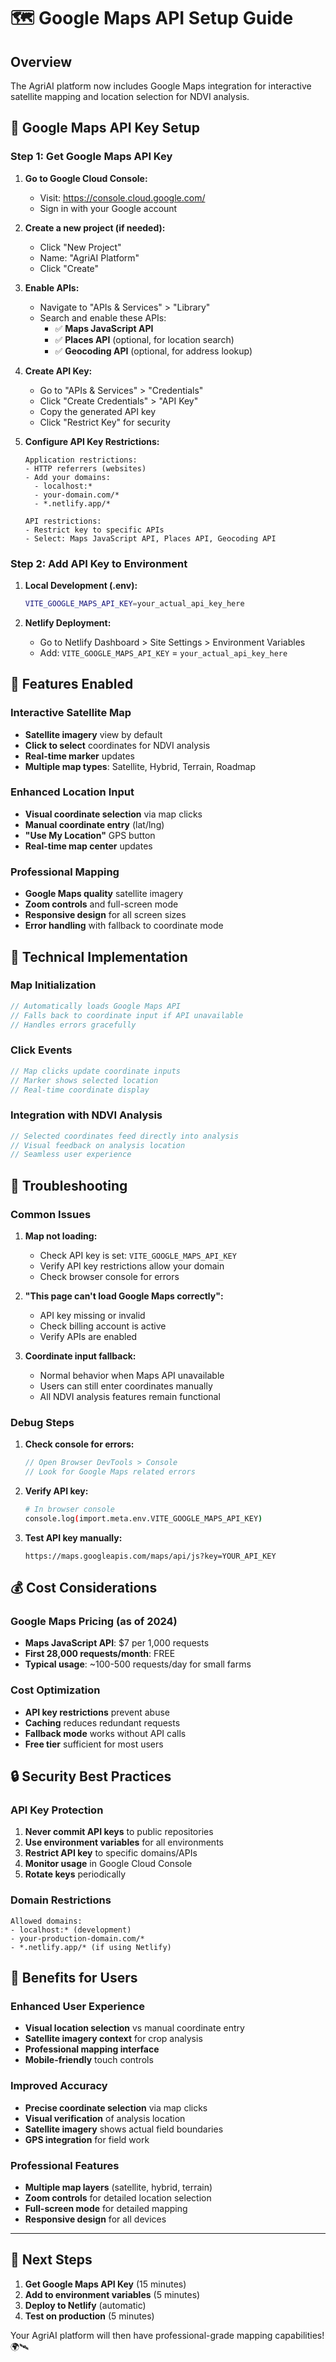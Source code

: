# 🗺️ Google Maps API Setup Guide

## Overview
The AgriAI platform now includes Google Maps integration for interactive satellite mapping and location selection for NDVI analysis.

## 🔑 Google Maps API Key Setup

### Step 1: Get Google Maps API Key

1. **Go to Google Cloud Console:**
   - Visit: https://console.cloud.google.com/
   - Sign in with your Google account

2. **Create a new project (if needed):**
   - Click "New Project"
   - Name: "AgriAI Platform"
   - Click "Create"

3. **Enable APIs:**
   - Navigate to "APIs & Services" > "Library"
   - Search and enable these APIs:
     - ✅ **Maps JavaScript API**
     - ✅ **Places API** (optional, for location search)
     - ✅ **Geocoding API** (optional, for address lookup)

4. **Create API Key:**
   - Go to "APIs & Services" > "Credentials"
   - Click "Create Credentials" > "API Key"
   - Copy the generated API key
   - Click "Restrict Key" for security

5. **Configure API Key Restrictions:**
   ```
   Application restrictions:
   - HTTP referrers (websites)
   - Add your domains:
     - localhost:*
     - your-domain.com/*
     - *.netlify.app/*
   
   API restrictions:
   - Restrict key to specific APIs
   - Select: Maps JavaScript API, Places API, Geocoding API
   ```

### Step 2: Add API Key to Environment

1. **Local Development (.env):**
   ```bash
   VITE_GOOGLE_MAPS_API_KEY=your_actual_api_key_here
   ```

2. **Netlify Deployment:**
   - Go to Netlify Dashboard > Site Settings > Environment Variables
   - Add: `VITE_GOOGLE_MAPS_API_KEY` = `your_actual_api_key_here`

## 🌟 Features Enabled

### Interactive Satellite Map
- **Satellite imagery** view by default
- **Click to select** coordinates for NDVI analysis
- **Real-time marker** updates
- **Multiple map types**: Satellite, Hybrid, Terrain, Roadmap

### Enhanced Location Input
- **Visual coordinate selection** via map clicks
- **Manual coordinate entry** (lat/lng)
- **"Use My Location"** GPS button
- **Real-time map center** updates

### Professional Mapping
- **Google Maps quality** satellite imagery
- **Zoom controls** and full-screen mode
- **Responsive design** for all screen sizes
- **Error handling** with fallback to coordinate mode

## 🔧 Technical Implementation

### Map Initialization
```typescript
// Automatically loads Google Maps API
// Falls back to coordinate input if API unavailable
// Handles errors gracefully
```

### Click Events
```typescript
// Map clicks update coordinate inputs
// Marker shows selected location
// Real-time coordinate display
```

### Integration with NDVI Analysis
```typescript
// Selected coordinates feed directly into analysis
// Visual feedback on analysis location
// Seamless user experience
```

## 🚨 Troubleshooting

### Common Issues

1. **Map not loading:**
   - Check API key is set: `VITE_GOOGLE_MAPS_API_KEY`
   - Verify API key restrictions allow your domain
   - Check browser console for errors

2. **"This page can't load Google Maps correctly":**
   - API key missing or invalid
   - Check billing account is active
   - Verify APIs are enabled

3. **Coordinate input fallback:**
   - Normal behavior when Maps API unavailable
   - Users can still enter coordinates manually
   - All NDVI analysis features remain functional

### Debug Steps

1. **Check console for errors:**
   ```javascript
   // Open Browser DevTools > Console
   // Look for Google Maps related errors
   ```

2. **Verify API key:**
   ```bash
   # In browser console
   console.log(import.meta.env.VITE_GOOGLE_MAPS_API_KEY)
   ```

3. **Test API key manually:**
   ```
   https://maps.googleapis.com/maps/api/js?key=YOUR_API_KEY
   ```

## 💰 Cost Considerations

### Google Maps Pricing (as of 2024)
- **Maps JavaScript API**: $7 per 1,000 requests
- **First 28,000 requests/month**: FREE
- **Typical usage**: ~100-500 requests/day for small farms

### Cost Optimization
- **API key restrictions** prevent abuse
- **Caching** reduces redundant requests
- **Fallback mode** works without API calls
- **Free tier** sufficient for most users

## 🔒 Security Best Practices

### API Key Protection
1. **Never commit API keys** to public repositories
2. **Use environment variables** for all environments
3. **Restrict API key** to specific domains/APIs
4. **Monitor usage** in Google Cloud Console
5. **Rotate keys** periodically

### Domain Restrictions
```
Allowed domains:
- localhost:* (development)
- your-production-domain.com/*
- *.netlify.app/* (if using Netlify)
```

## 🎯 Benefits for Users

### Enhanced User Experience
- **Visual location selection** vs manual coordinate entry
- **Satellite imagery context** for crop analysis
- **Professional mapping interface**
- **Mobile-friendly** touch controls

### Improved Accuracy
- **Precise coordinate selection** via map clicks
- **Visual verification** of analysis location
- **Satellite imagery** shows actual field boundaries
- **GPS integration** for field work

### Professional Features
- **Multiple map layers** (satellite, hybrid, terrain)
- **Zoom controls** for detailed location selection
- **Full-screen mode** for detailed mapping
- **Responsive design** for all devices

---

## 🚀 Next Steps

1. **Get Google Maps API Key** (15 minutes)
2. **Add to environment variables** (5 minutes)
3. **Deploy to Netlify** (automatic)
4. **Test on production** (5 minutes)

Your AgriAI platform will then have professional-grade mapping capabilities! 🌍🛰️